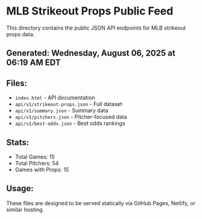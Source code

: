 # MLB Strikeout Props Public Feed

This directory contains the public JSON API endpoints for MLB strikeout props data.

## Generated: Wednesday, August 06, 2025 at 06:19 AM EDT

## Files:
- `index.html` - API documentation
- `api/v1/strikeout-props.json` - Full dataset
- `api/v1/summary.json` - Summary data
- `api/v1/pitchers.json` - Pitcher-focused data  
- `api/v1/best-odds.json` - Best odds rankings

## Stats:
- Total Games: 15
- Total Pitchers: 54
- Games with Props: 15

## Usage:
These files are designed to be served statically via GitHub Pages, Netlify, or similar hosting.
